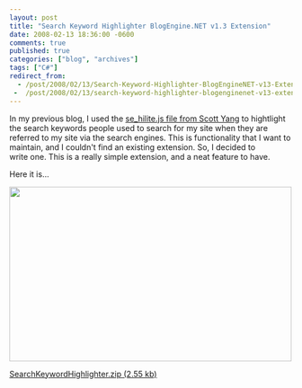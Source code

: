 ```yaml
---
layout: post
title: "Search Keyword Highlighter BlogEngine.NET v1.3 Extension"
date: 2008-02-13 18:36:00 -0600
comments: true
published: true
categories: ["blog", "archives"]
tags: ["C#"]
redirect_from: 
  - /post/2008/02/13/Search-Keyword-Highlighter-BlogEngineNET-v13-Extensions
 -  /post/2008/02/13/search-keyword-highlighter-blogenginenet-v13-extensions
---
```

<!-- more -->
<p>In my previous blog,&nbsp;I used the <a href="http://scott.yang.id.au/code/se-hilite/">se_hilite.js file from Scott Yang</a> to hightlight the search keywords people used to search for my site when they are referred&nbsp;to my site&nbsp;via the search&nbsp;engines. This is functionality that I want to maintain, and I couldn't find an existing extension. So, I decided to write&nbsp;one. This is a really simple extension, and a neat feature to have.</p>
<p>Here it is...</p>
<p><img src="/images/postsSearchKeywordHighlighter.png" alt="" width="502" height="311" /></p>
<p><a rel="enclosure" href="/file.axd?file=SearchKeywordHighlighter.zip">SearchKeywordHighlighter.zip (2.55 kb)</a></p>
